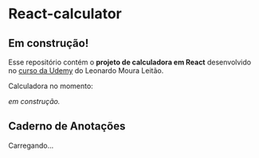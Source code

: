 # React-calculator
## Em construção!
Esse repositório contém o **projeto de calculadora em React** desenvolvido no [curso da Udemy](https://www.udemy.com/course/react-redux-pt/) do Leonardo Moura Leitão.

Calculadora no momento:



_em construção._

## Caderno de Anotações
Carregando...
